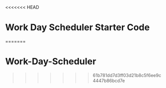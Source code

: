 <<<<<<< HEAD
# Work Day Scheduler Starter Code
=======
# Work-Day-Scheduler
>>>>>>> 61b781dd7d3ff03d21b8c5f6ee9c4447b86bcd7e
